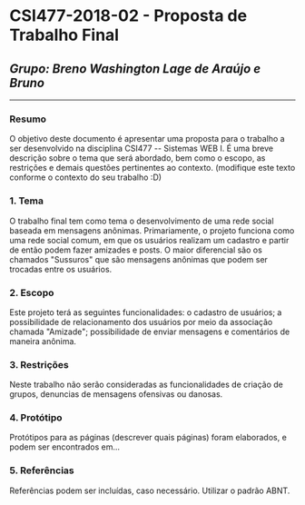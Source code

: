 # **CSI477-2018-02 - Proposta de Trabalho Final**
## *Grupo: Breno Washington Lage de Araújo e Bruno*

--------------

<!-- Descrever um resumo sobre o trabalho. -->

### Resumo
O objetivo deste documento é apresentar uma proposta para o trabalho a ser desenvolvido na disciplina CSI477 -- Sistemas WEB I. É uma breve descrição sobre o tema que será abordado, bem como o escopo, as restrições e demais questões pertinentes ao contexto. (modifique este texto conforme o contexto do seu trabalho :D)

<!-- Apresentar o tema. -->
### 1. Tema

  O trabalho final tem como tema o desenvolvimento de uma rede social baseada em mensagens anônimas. Primariamente, o projeto funciona como uma rede social comum, em que os usuários realizam um cadastro e partir de então podem fazer amizades e posts. O maior diferencial são os chamados "Sussuros" que são mensagens anônimas que podem ser trocadas entre os usuários.

<!-- Descrever e limitar o escopo da aplicação. -->
### 2. Escopo

  Este projeto terá as seguintes funcionalidades: o cadastro de usuários; a possibilidade de relacionamento dos usuários por meio da associação chamada "Amizade"; possibilidade de enviar mensagens e comentários de maneira anônima.

<!-- Apresentar restrições de funcionalidades e de escopo. -->
### 3. Restrições

  Neste trabalho não serão consideradas as funcionalidades de criação de grupos, denuncias de mensagens ofensivas ou danosas.

<!-- Construir alguns protótipos para a aplicação, disponibilizá-los no Github e descrever o que foi considerado. //-->
### 4. Protótipo
  Protótipos para as páginas (descrever quais páginas) foram elaborados, e podem ser encontrados em...

### 5. Referências
Referências podem ser incluídas, caso necessário. Utilizar o padrão ABNT.
